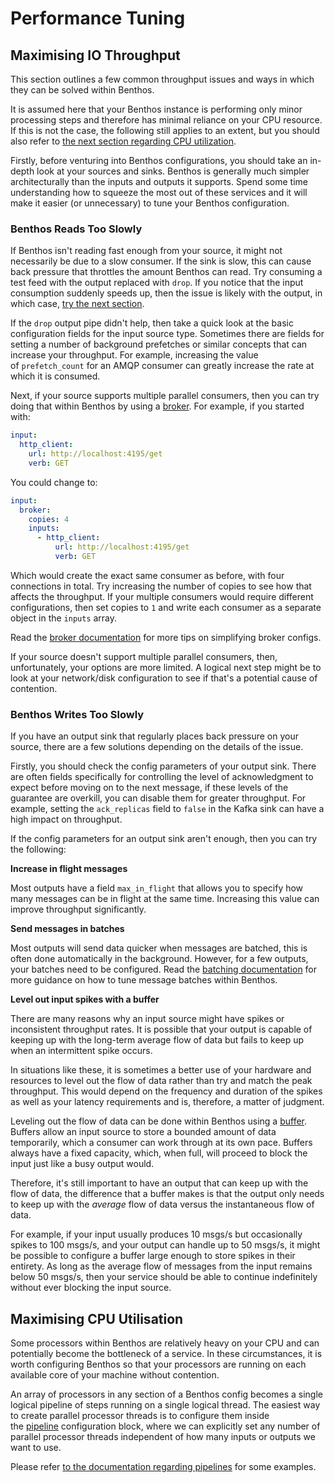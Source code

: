 # Performance Tuning

## Maximising IO Throughput

This section outlines a few common throughput issues and ways in which they can be solved within Benthos.

It is assumed here that your Benthos instance is performing only minor processing steps and therefore has minimal reliance on your CPU resource. If this is not the case, the following still applies to an extent, but you should also refer to [the next section regarding CPU utilization](#maximising-cpu-utilisation).

Firstly, before venturing into Benthos configurations, you should take an in-depth look at your sources and sinks. Benthos is generally much simpler architecturally than the inputs and outputs it supports. Spend some time understanding how to squeeze the most out of these services and it will make it easier (or unnecessary) to tune your Benthos configuration.

### **Benthos Reads Too Slowly**

If Benthos isn't reading fast enough from your source, it might not necessarily be due to a slow consumer. If the sink is slow, this can cause back pressure that throttles the amount Benthos can read. Try consuming a test feed with the output replaced with `drop`. If you notice that the input consumption suddenly speeds up, then the issue is likely with the output, in which case, [try the next section](#benthos-writes-too-slowly).

If the `drop` output pipe didn't help, then take a quick look at the basic configuration fields for the input source type. Sometimes there are fields for setting a number of background prefetches or similar concepts that can increase your throughput. For example, increasing the value of `prefetch_count` for an AMQP consumer can greatly increase the rate at which it is consumed.

Next, if your source supports multiple parallel consumers, then you can try doing that within Benthos by using a [broker](../components/inputs/broker.md). For example, if you started with:

```yaml
input:
  http_client:
    url: http://localhost:4195/get
    verb: GET
```

You could change to:

```yaml
input:
  broker:
    copies: 4
    inputs:
      - http_client:
          url: http://localhost:4195/get
          verb: GET
```

Which would create the exact same consumer as before, with four connections in total. Try increasing the number of copies to see how that affects the throughput. If your multiple consumers would require different configurations, then set copies to `1` and write each consumer as a separate object in the `inputs` array.

Read the [broker documentation](../components/inputs/broker.md) for more tips on simplifying broker configs.

If your source doesn't support multiple parallel consumers, then, unfortunately, your options are more limited. A logical next step might be to look at your network/disk configuration to see if that's a potential cause of contention.

### **Benthos Writes Too Slowly**

If you have an output sink that regularly places back pressure on your source, there are a few solutions depending on the details of the issue.

Firstly, you should check the config parameters of your output sink. There are often fields specifically for controlling the level of acknowledgment to expect before moving on to the next message, if these levels of the guarantee are overkill, you can disable them for greater throughput. For example, setting the `ack_replicas` field to `false` in the Kafka sink can have a high impact on throughput.

If the config parameters for an output sink aren't enough, then you can try the following:

**Increase in flight messages**

Most outputs have a field `max_in_flight` that allows you to specify how many messages can be in flight at the same time. Increasing this value can improve throughput significantly.

**Send messages in batches**

Most outputs will send data quicker when messages are batched, this is often done automatically in the background. However, for a few outputs, your batches need to be configured. Read the [batching documentation](../configurations/message_batching.md) for more guidance on how to tune message batches within Benthos.

**Level out input spikes with a buffer**

There are many reasons why an input source might have spikes or inconsistent throughput rates. It is possible that your output is capable of keeping up with the long-term average flow of data but fails to keep up when an intermittent spike occurs.

In situations like these, it is sometimes a better use of your hardware and resources to level out the flow of data rather than try and match the peak throughput. This would depend on the frequency and duration of the spikes as well as your latency requirements and is, therefore, a matter of judgment.

Leveling out the flow of data can be done within Benthos using a [buffer](../components/buffers.md). Buffers allow an input source to store a bounded amount of data temporarily, which a consumer can work through at its own pace. Buffers always have a fixed capacity, which, when full, will proceed to block the input just like a busy output would.

Therefore, it's still important to have an output that can keep up with the flow of data, the difference that a buffer makes is that the output only needs to keep up with the *average* flow of data versus the instantaneous flow of data.

For example, if your input usually produces 10 msgs/s but occasionally spikes to 100 msgs/s, and your output can handle up to 50 msgs/s, it might be possible to configure a buffer large enough to store spikes in their entirety. As long as the average flow of messages from the input remains below 50 msgs/s, then your service should be able to continue indefinitely without ever blocking the input source.

## Maximising CPU Utilisation

Some processors within Benthos are relatively heavy on your CPU and can potentially become the bottleneck of a service. In these circumstances, it is worth configuring Benthos so that your processors are running on each available core of your machine without contention.

An array of processors in any section of a Benthos config becomes a single logical pipeline of steps running on a single logical thread. The easiest way to create parallel processor threads is to configure them inside the [pipeline](./processing_pipelines.md) configuration block, where we can explicitly set any number of parallel processor threads independent of how many inputs or outputs we want to use.

Please refer [to the documentation regarding pipelines](./processing_pipelines.md) for some examples.